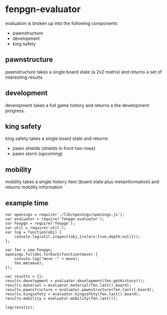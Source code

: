 fenpgn-evaluator
================

evaluation is broken up into the following components

* pawnstructure
* development 
* king safety

pawnstructure
-------------

pawnstructure takes a single board state (a 2x2 matrix) and returns a set
of interesting results

development
-----------

development takes a full game history and returns a the development
progress.

king safety
-----------

king safety takes a single board state and returns 

* pawn shields (shields in front two rows)
* pawn storm (upcoming)

mobility
--------

mobility takes a single history item (board state plus metainformation) and 
returns mobility information


example time
------------

    var openings = require('./lib/openings/openings.js');
    var evaluator = require('fenpgn-evaluator');
    var Fenpgn = require('fenpgn');
    var util = require('util');
    var log = function(obj) {
        console.log(util.inspect(obj,{colors:true,depth:null}));
    };

    var fen = new Fenpgn;
    openings.fulldev.forEach(function(move) {
        console.log("move :" + move);
        fen.mm(move);
    });

    var results = {};
    results.development = evaluator.development(fen.getHistory());
    results.material = evaluator.material(fen.last().board);
    results.pawnstructure = evaluator.pawnstructure(fen.last().board);
    results.kingsafety = evaluator.kingsafety(fen.last().board);
    results.mobility = evaluator.mobility(fen.last());

    log(results);
